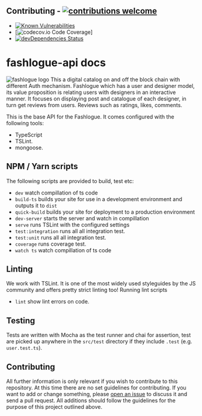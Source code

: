 ## Contributing - [![contributions welcome](https://img.shields.io/badge/contributions-welcome-brightgreen.svg?style=flat)](https://github.com/dwyl/esta/issues)
- [![Known Vulnerabilities](https://snyk.io/test/github/dwyl/hapi-auth-jwt2/badge.svg?targetFile=package.json)](https://snyk.io/test/github/dwyl/hapi-auth-jwt2?targetFile=package.json)
- [![codecov.io Code Coverage](https://img.shields.io/codecov/c/github/dwyl/hapi-auth-jwt2.svg?maxAge=2592000)]
- [![devDependencies Status](https://david-dm.org/dwyl/hapi-auth-jwt2/dev-status.svg)](https://david-dm.org/dwyl/hapi-auth-jwt2?type=dev) 
# fashlogue-api docs
![fashlogue logo](src="https://i.ibb.co/hZP35mr/Fashlogue-Logo.png)
This a digital catalog on and off the block chain with different Auth mechanism.
Fashlogue which has a user and designer model, its value proposition is relating users with designers in an interactive manner. It focuses on displaying post and catalogue of each designer, in turn get reviews from users. Reviews such as ratings, likes, comments.

This is the base API for the Fashlogue. It comes configured with the following tools:

- TypeScript
- TSLint.
- mongoose.

## NPM / Yarn scripts

The following scripts are provided to build, test etc:

- `dev` watch compillation of ts code
- `build-ts` builds your site for use in a development environment and outputs it to `dist`
- `quick-build` builds your site for deployment to a production environment
- `dev-server` starts the server and watch in compillation
- `serve` runs TSLint with the configured settings
- `test:integration` runs all all integration test.
- `test:unit` runs all all integration test.
- `coverage` runs coverage test.
- `watch ts` watch compillation of ts code

## Linting

We work with TSLint.
It is one of the most widely used styleguides by the JS community and offers pretty strict linting too!
Running lint scripts

- `lint` show lint errors on code.

## Testing

Tests are written with Mocha as the test runner and chai for assertion, test are picked up anywhere in the `src/test` directory if they include `.test` (e.g. `user.test.ts`).

## Contributing

All further information is only relevant if you wish to contribute to this repository.
At this time there are no set guidelines for contributing.
If you want to add or change something, please [open an issue](https://github.com/fashlogue/faslogue/issues) to discuss it and send a pull request.
All additions should follow the guidelines for the purpose of this project outlined above.
